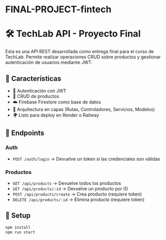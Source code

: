 # FINAL-PROJECT-fintech
# 🛠 TechLab API - Proyecto Final

Esta es una API REST desarrollada como entrega final para el curso de TechLab. Permite realizar operaciones CRUD sobre productos y gestionar autenticación de usuarios mediante JWT.

## 🚀 Características

- 🔐 Autenticación con JWT
- 🔄 CRUD de productos
- ☁️ Firebase Firestore como base de datos
- 🧱 Arquitectura en capas (Rutas, Controladores, Servicios, Modelos)
- 🌍 Listo para deploy en Render o Railway

## 🧪 Endpoints

### Auth
- `POST /auth/login` → Devuelve un token si las credenciales son válidas

### Productos
- `GET /api/products` → Devuelve todos los productos
- `GET /api/products/:id` → Devuelve un producto por ID
- `POST /api/products/create` → Crea producto (requiere token)
- `DELETE /api/products/:id` → Elimina producto (requiere token)

## 🧰 Setup

```bash
npm install
npm run start
